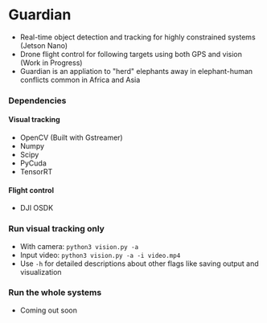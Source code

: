 # Guardian
- Real-time object detection and tracking for highly constrained systems (Jetson Nano)
- Drone flight control for following targets using both GPS and vision (Work in Progress)
- Guardian is an appliation to "herd" elephants away in elephant-human conflicts common in Africa and Asia

### Dependencies
#### Visual tracking
- OpenCV (Built with Gstreamer)
- Numpy
- Scipy
- PyCuda
- TensorRT
#### Flight control
- DJI OSDK

### Run visual tracking only
- With camera: `python3 vision.py -a`
- Input video: `python3 vision.py -a -i video.mp4`
- Use `-h` for detailed descriptions about other flags like saving output and visualization
### Run the whole systems
- Coming out soon
